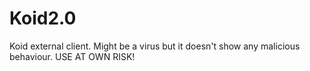 # Koid2.0
Koid external client. Might be a virus but it doesn't show any malicious behaviour.
USE AT OWN RISK!
